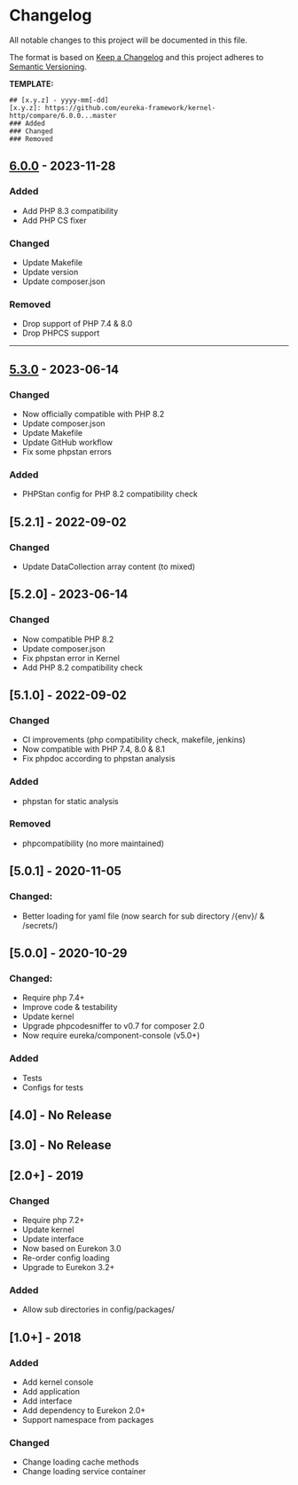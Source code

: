 # Changelog
All notable changes to this project will be documented in this file.

The format is based on [Keep a Changelog](http://keepachangelog.com/en/1.0.0/)
and this project adheres to [Semantic Versioning](http://semver.org/spec/v2.0.0.html).

**TEMPLATE:**
```
## [x.y.z] - yyyy-mm[-dd]
[x.y.z]: https://github.com/eureka-framework/kernel-http/compare/6.0.0...master
### Added
### Changed
### Removed
```

## [6.0.0] - 2023-11-28
[6.0.0]: https://github.com/eureka-framework/kernel-http/compare/6.0.0...master
### Added
- Add PHP 8.3 compatibility
- Add PHP CS fixer
### Changed
- Update Makefile
- Update version
- Update composer.json
### Removed
- Drop support of PHP 7.4 & 8.0
- Drop PHPCS support

---

## [5.3.0] - 2023-06-14
[5.3.0]: https://github.com/eureka-framework/kernel-http/compare/5.2.1...5.3.0
### Changed
- Now officially compatible with PHP 8.2
- Update composer.json
- Update Makefile
- Update GitHub workflow
- Fix some phpstan errors
### Added
- PHPStan config for PHP 8.2 compatibility check

## [5.2.1] - 2022-09-02
### Changed
- Update DataCollection array content (to mixed)

## [5.2.0] - 2023-06-14
### Changed
- Now compatible PHP 8.2
- Update composer.json
- Fix phpstan error in Kernel
- Add PHP 8.2 compatibility check

## [5.1.0] - 2022-09-02
### Changed
* CI improvements (php compatibility check, makefile, jenkins)
* Now compatible with PHP 7.4, 8.0 & 8.1
* Fix phpdoc according to phpstan analysis
### Added
* phpstan for static analysis
### Removed
* phpcompatibility (no more maintained)

## [5.0.1] - 2020-11-05
### Changed:
 * Better loading for yaml file (now search for sub directory /{env}/ & /secrets/)

## [5.0.0] - 2020-10-29
### Changed:
 * Require php 7.4+
 * Improve code & testability
 * Update kernel
 * Upgrade phpcodesniffer to v0.7 for composer 2.0
 * Now require eureka/component-console (v5.0+)
### Added
 * Tests
 * Configs for tests



## [4.0] - No Release



## [3.0] - No Release



## [2.0+] - 2019
### Changed  
 * Require php 7.2+
 * Update kernel
 * Update interface
 * Now based on Eurekon 3.0
 * Re-order config loading
 * Upgrade to Eurekon 3.2+
### Added
 * Allow sub directories in config/packages/


 
## [1.0+] - 2018
### Added
 * Add kernel console
 * Add application
 * Add interface
 * Add dependency to Eurekon 2.0+
 * Support namespace from packages
### Changed
 * Change loading cache methods
 * Change loading service container
